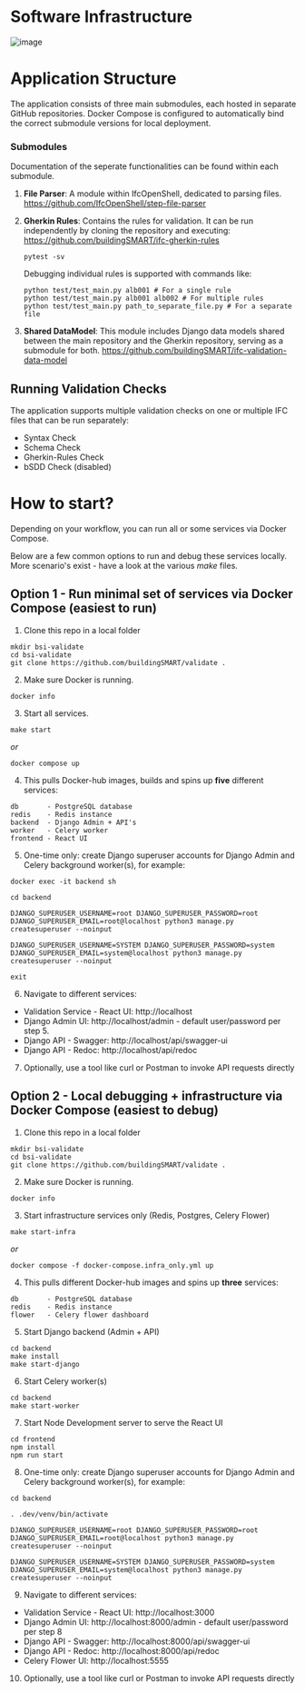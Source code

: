 # Software Infrastructure

![image](https://github.com/buildingSMART/validate/assets/155643707/5286c847-cf2a-478a-8940-fcdbd6fffeea)


# Application Structure

The application consists of three main submodules, each hosted in separate GitHub repositories. Docker Compose is configured to automatically bind the correct submodule versions for local deployment.

### Submodules

Documentation of the seperate functionalities can be found within each submodule.

1. **File Parser**: A module within IfcOpenShell, dedicated to parsing files. https://github.com/IfcOpenShell/step-file-parser
2. **Gherkin Rules**: Contains the rules for validation. It can be run independently by cloning the repository and executing:
https://github.com/buildingSMART/ifc-gherkin-rules

   ```
   pytest -sv
   ```

   Debugging individual rules is supported with commands like:

   ``````
   python test/test_main.py alb001 # For a single rule
   python test/test_main.py alb001 alb002 # For multiple rules
   python test/test_main.py path_to_separate_file.py # For a separate file
   ``````

3. **Shared DataModel**: This module includes Django data models shared between the main repository and the Gherkin repository, serving as a submodule for both.
https://github.com/buildingSMART/ifc-validation-data-model

## Running Validation Checks

The application supports multiple validation checks on one or multiple IFC files that can be run separately:

- Syntax Check
- Schema Check
- Gherkin-Rules Check
- bSDD Check (disabled)

# How to start?

Depending on your workflow, you can run all or some services via Docker Compose.

Below are a few common options to run and debug these services locally.
More scenario's exist - have a look at the various *make* files.

## Option 1 - Run minimal set of services via Docker Compose (easiest to run)

1. Clone this repo in a local folder

```shell
mkdir bsi-validate
cd bsi-validate
git clone https://github.com/buildingSMART/validate .
```

2. Make sure Docker is running.

```shell
docker info
```

3. Start all services.

```shell
make start
```
_or_ 
```
docker compose up
```

4. This pulls Docker-hub images, builds and spins up **five** different services:

```
db       - PostgreSQL database
redis    - Redis instance
backend  - Django Admin + API's
worker   - Celery worker
frontend - React UI
```

5. One-time only: create Django superuser accounts for Django Admin and Celery background worker(s), for example:

```shell
docker exec -it backend sh

cd backend

DJANGO_SUPERUSER_USERNAME=root DJANGO_SUPERUSER_PASSWORD=root DJANGO_SUPERUSER_EMAIL=root@localhost python3 manage.py createsuperuser --noinput

DJANGO_SUPERUSER_USERNAME=SYSTEM DJANGO_SUPERUSER_PASSWORD=system DJANGO_SUPERUSER_EMAIL=system@localhost python3 manage.py createsuperuser --noinput

exit
```

6. Navigate to different services:

- Validation Service - React UI: http://localhost
- Django Admin UI: http://localhost/admin - default user/password per step 5.
- Django API - Swagger: http://localhost/api/swagger-ui
- Django API - Redoc: http://localhost/api/redoc

7. Optionally, use a tool like curl or Postman to invoke API requests directly

## Option 2 - Local debugging + infrastructure via Docker Compose (easiest to debug)

1. Clone this repo in a local folder

```shell
mkdir bsi-validate
cd bsi-validate
git clone https://github.com/buildingSMART/validate .
```

2. Make sure Docker is running.

```shell
docker info
```

3. Start infrastructure services only (Redis, Postgres, Celery Flower)

```shell
make start-infra
```
_or_
```
docker compose -f docker-compose.infra_only.yml up
```


4. This pulls different Docker-hub images and spins up **three** services:

```
db       - PostgreSQL database
redis    - Redis instance
flower   - Celery flower dashboard
```

5. Start Django backend (Admin + API)

```shell
cd backend
make install
make start-django
```

6. Start Celery worker(s)

```shell
cd backend
make start-worker
```

7. Start Node Development server to serve the React UI

```shell
cd frontend
npm install
npm run start
```

8. One-time only: create Django superuser accounts for Django Admin and Celery background worker(s), for example:

```shell
cd backend

. .dev/venv/bin/activate

DJANGO_SUPERUSER_USERNAME=root DJANGO_SUPERUSER_PASSWORD=root DJANGO_SUPERUSER_EMAIL=root@localhost python3 manage.py createsuperuser --noinput

DJANGO_SUPERUSER_USERNAME=SYSTEM DJANGO_SUPERUSER_PASSWORD=system DJANGO_SUPERUSER_EMAIL=system@localhost python3 manage.py createsuperuser --noinput
```

9. Navigate to different services:

- Validation Service - React UI: http://localhost:3000
- Django Admin UI: http://localhost:8000/admin - default user/password per step 8
- Django API - Swagger: http://localhost:8000/api/swagger-ui
- Django API - Redoc: http://localhost:8000/api/redoc
- Celery Flower UI: http://localhost:5555

10. Optionally, use a tool like curl or Postman to invoke API requests directly
